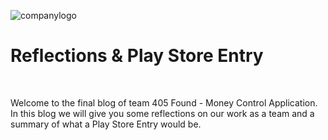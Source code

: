 ![companylogo]({{site.baseurl}}/images/405logo.png)

# Reflections & Play Store Entry

<br>

<p class="justify">

Welcome to the final blog of team 405 Found - Money Control Application. In this blog we will give you some reflections on our work as a team and a summary of what a Play Store Entry would be.

</p>
